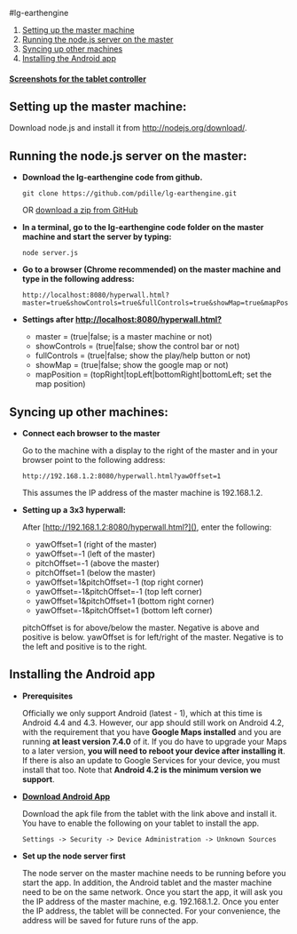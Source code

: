 #lg-earthengine

1. [Setting up the master machine](#setup)
2. [Running the node.js server on the master](#run)
3. [Syncing up other machines](#sync)
4. [Installing the Android app](#installApp)

#### [Screenshots for the tablet controller](https://sites.google.com/a/gigapan.org/timelapse/creating-time-machines/time-machine-controller-for-hyperwall)

<a name="setup"></a>
## Setting up the master machine:
Download node.js and install it from http://nodejs.org/download/.

<a name="run"></a>
## Running the node.js server on the master:
- **Download the lg-earthengine code from github.**
  ```
  git clone https://github.com/pdille/lg-earthengine.git
  ```
  OR [download a zip from GitHub](https://github.com/pdille/lg-earthengine/archive/master.zip)

- **In a terminal, go to the lg-earthengine code folder on the master machine and start the server by typing:**
  
  ```
  node server.js
  ```

- **Go to a browser (Chrome recommended) on the master machine and type in the following address:**
  ```
  http://localhost:8080/hyperwall.html?master=true&showControls=true&fullControls=true&showMap=true&mapPosition=topRight
  ```

- **Settings after [http://localhost:8080/hyperwall.html?]()**
  - master = (true|false; is a master machine or not)
  - showControls = (true|false; show the control bar or not)
  - fullControls = (true|false; show the play/help button or not)
  - showMap = (true|false; show the google map or not)
  - mapPosition = (topRight|topLeft|bottomRight|bottomLeft; set the map position)

<a name="sync"></a>
## Syncing up other machines:
- **Connect each browser to the master**

  Go to the machine with a display to the right of the master and in your browser point to the following address:
  ```
  http://192.168.1.2:8080/hyperwall.html?yawOffset=1
  ```
  This assumes the IP address of the master machine is 192.168.1.2.
  
- **Setting up a 3x3 hyperwall:**

  After [http://192.168.1.2:8080/hyperwall.html?](), enter the following:
  - yawOffset=1 (right of the master)
  - yawOffset=-1 (left of the master)
  - pitchOffset=-1 (above the master)
  - pitchOffset=1 (below the master)
  - yawOffset=1&pitchOffset=-1 (top right corner)
  - yawOffset=-1&pitchOffset=-1 (top left corner)
  - yawOffset=1&pitchOffset=1 (bottom right corner)
  - yawOffset=-1&pitchOffset=1 (bottom left corner)

  pitchOffset is for above/below the master. Negative is above and positive is below. yawOffset is for left/right of the master. Negative is to the left and positive is to the right.

<a name="installApp"></a>

## Installing the Android app

- **Prerequisites**

  Officially we only support Android (latest - 1), which at this time is Android 4.4 and 4.3.
However, our app should still work on Android 4.2, with the requirement that you have **Google Maps installed** and you are running **at least version 7.4.0** of it. If you do have to upgrade your Maps to a later version, **you will need to reboot your device after installing it**. If there is also an update to Google Services for your device, you must install that too. Note that **Android 4.2 is the minimum version we support**.

- **[Download Android App](https://github.com/pdille/lg-earthengine/blob/master/androidCode/bin/TimeMachineController.apk?raw=true)**

  Download the apk file from the tablet with the link above and install it. You have to enable the following on your tablet to install the app.
  ```
  Settings -> Security -> Device Administration -> Unknown Sources
  ```

- **Set up the node server first** 

  The node server on the master machine needs to be running before you start the app. In addition, the Android tablet and the master machine need to be on the same network. Once you start the app, it will ask you the IP address of the master machine, e.g. 192.168.1.2. Once you enter the IP address, the tablet will be connected. For your convenience, the address will be saved for future runs of the app.
